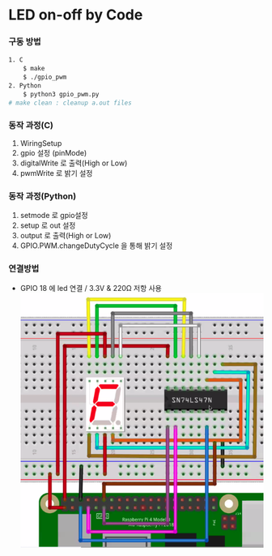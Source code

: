 # LED on-off by Code

### 구동 방법
```sh
1. C
    $ make
    $ ./gpio_pwm
2. Python
    $ python3 gpio_pwm.py
# make clean : cleanup a.out files
```

### 동작 과정(C)
1. WiringSetup
2. gpio 설정 (pinMode)
3. digitalWrite 로 출력(High or Low)
4. pwmWrite 로 밝기 설정


### 동작 과정(Python)
1. setmode 로 gpio설정
2. setup 로 out 설정
3. output 로 출력(High or Low)
4. GPIO.PWM.changeDutyCycle 을 통해 밝기 설정

### 연결방법
- GPIO 18 에 led 연결  /  3.3V & 220Ω 저항 사용
![led-pi](./pi_image.png)